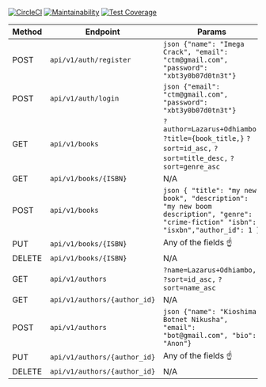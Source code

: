 [![CircleCI](https://circleci.com/gh/botnetdobbs/LumenLibraryAPI.svg?style=svg)](https://circleci.com/gh/botnetdobbs/LumenLibraryAPI)
[![Maintainability](https://api.codeclimate.com/v1/badges/b2b6b6e77d685a07c408/maintainability)](https://codeclimate.com/github/botnetdobbs/LumenLibraryAPI/maintainability)
[![Test Coverage](https://api.codeclimate.com/v1/badges/b2b6b6e77d685a07c408/test_coverage)](https://codeclimate.com/github/botnetdobbs/LumenLibraryAPI/test_coverage)


| Method | Endpoint | Params |
| ------ | ------ | ------- |
| POST | ```api/v1/auth/register``` | ```json {"name": "Imega Crack", "email": "ctm@gmail.com", "password": "xbt3y0b07d0tn3t"}``` |
| POST | ```api/v1/auth/login``` | ```json {"email": "ctm@gmail.com", "password": "xbt3y0b07d0tn3t"}``` |
| GET | ```api/v1/books```| ```?author=Lazarus+Odhiambo,``` ```?title={book_title,}``` ```?sort=id_asc,``` ```?sort=title_desc,``` ```?sort=genre_asc``` |
| GET | ```api/v1/books/{ISBN}``` | N/A |
| POST | ```api/v1/books``` | ```json { "title": "my new book", "description": "my new boom description", "genre": "crime-fiction" "isbn": "isxbn","author_id": 1 }``` |
| PUT | ```api/v1/books/{ISBN}``` | Any of the fields ☝️ |
| DELETE | ```api/v1/books/{ISBN}``` | N/A |
| GET | ```api/v1/authors``` | ```?name=Lazarus+Odhiambo,``` ```?sort=id_asc,``` ```?sort=name_asc``` |
| GET | ```api/v1/authors/{author_id}``` | N/A |
| POST | ```api/v1/authors``` | ```json {"name": "Kioshima Botnet Nikusha", "email": "bot@gmail.com", "bio": "Anon"}``` |
| PUT | ```api/v1/authors/{author_id}``` | Any of the fields ☝️ |
| DELETE | ```api/v1/authors/{author_id}``` | N/A |